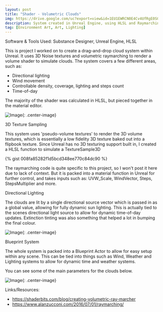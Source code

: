 ```yaml
---
layout: post
title: "Shader - Volumetric Clouds"
img: https://drive.google.com/uc?export=view&id=1EU1EWRCN0E4Cv4UfRgE0S06F4EZK-stQ # Add image post (optional)
description: System created in Unreal Engine, using HLSL and Raymarching techniques to create volumetric clouds.
tag: [Environment Art, Art, Lighting]
---
```

 Software & Tools Used: Substance Designer, Unreal Engine, HLSL


This is project I worked on to create a drag-and-drop cloud system within Unreal. It uses 3D Noise textures and volumetric raymarching to render a volume shader to simulate clouds. The system covers a few different areas, such as:

- Directional lighting
- Wind movement
- Controllable density, coverage, lighting and steps count
- Time-of-day

The majority of the shader was calculated in HLSL, but pieced together in the material editor.

![Image](https://drive.google.com/uc?export=view&id=1NXEuv7MVT3zv1vBA6wETz3b0kA81qF1_){: .center-image}

3D Texture Sampling

This system uses 'pseudo-volume textures'  to render the 3D volume textures, which is essentially a low fidelity 3D texture baked out into a flipbook texture. Since Unreal has no 3D texturing support built in, I created a HLSL function to simulate a TextureSample3D 

{% gist 008fa85282f1d5bcd348ee770c84dc90 %}

The raymarching code is quite specific to this project, so I won't post it here due to lack of context. But it is packed into a material function in Unreal for further control, and takes inputs such as: UVW_Scale, WindVector, Steps, StepsMultiplier and more.

Directional Lighting

The clouds are lit by a single directional source vector which is passed in as a global value, allowing for fully dynamic sun lighting. This is actually tied to the scenes directional light source to allow for dynamic time-of-day updates. Extinction tinting was also something that helped a lot in bumping the final colour.

![Image](https://drive.google.com/uc?export=view&id=1Zjphvxo4bhM_sNVoPGTYjbPHOrVyBd1a){: .center-image}

Blueprint System

The whole system is packed into a Blueprint Actor to allow for easy setup within any scene. This can be tied into things such as Wind, Weather and Lighting systems to allow for dynamic time and weather systems.

You can see some of the main parameters for the clouds below.

![Image](https://drive.google.com/uc?export=view&id=1EaZCKPdpa6AhAaG8H-95q7NsWeWxYq81){: .center-image}

 Links/Resources: 

- https://shaderbits.com/blog/creating-volumetric-ray-marcher
- https://www.alanzucconi.com/2016/07/01/raymarching/